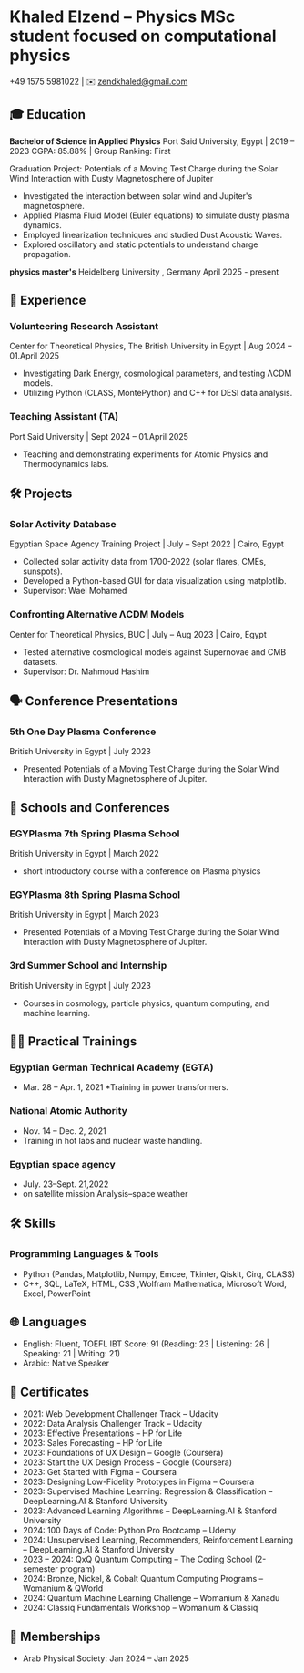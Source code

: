 # Khaled Elzend – Physics MSc student focused on computational physics

 +49 1575 5981022 | ✉️ zendkhaled@gmail.com 

## 🎓 Education

**Bachelor of Science in Applied Physics**
Port Said University, Egypt | 2019 – 2023
CGPA: 85.88%  | Group Ranking: First

Graduation Project: Potentials of a Moving Test Charge during the Solar Wind Interaction with Dusty Magnetosphere of Jupiter

* Investigated the interaction between solar wind and Jupiter's magnetosphere.
* Applied Plasma Fluid Model (Euler equations) to simulate dusty plasma dynamics.
* Employed linearization techniques and studied Dust Acoustic Waves.
* Explored oscillatory and static potentials to understand charge propagation.

  
**physics master's**
Heidelberg University , Germany April 2025 - present
  
## 💼 Experience

### Volunteering Research Assistant

Center for Theoretical Physics, The British University in Egypt | Aug 2024 – 01.April 2025

* Investigating Dark Energy, cosmological parameters, and testing ΛCDM models.
* Utilizing Python (CLASS, MontePython) and C++ for DESI data analysis.

### Teaching Assistant (TA)

Port Said University | Sept 2024 – 01.April 2025

* Teaching and demonstrating experiments for Atomic Physics and Thermodynamics labs.

## 🛠️ Projects

### Solar Activity Database

Egyptian Space Agency Training Project | July – Sept 2022 | Cairo, Egypt

* Collected solar activity data from 1700-2022 (solar flares, CMEs, sunspots).
* Developed a Python-based GUI for data visualization using matplotlib.
* Supervisor: Wael Mohamed

###  Confronting Alternative ΛCDM Models

Center for Theoretical Physics, BUC | July – Aug 2023 | Cairo, Egypt

* Tested alternative cosmological models against Supernovae and CMB datasets.
* Supervisor: Dr. Mahmoud Hashim

## 🗣️ Conference Presentations

### 5th One Day Plasma Conference

British University in Egypt | July 2023

* Presented Potentials of a Moving Test Charge during the Solar Wind Interaction with Dusty Magnetosphere of Jupiter.



## 🏫 Schools and Conferences 

### EGYPlasma 7th Spring Plasma School

British University in Egypt | March 2022


* short introductory course with a conference on Plasma
 physics

### EGYPlasma 8th Spring Plasma School

British University in Egypt | March 2023


* Presented Potentials of a Moving Test Charge during the Solar Wind Interaction with Dusty Magnetosphere of Jupiter.

### 3rd Summer School and Internship

British University in Egypt | July 2023

* Courses in cosmology, particle physics, quantum computing, and machine learning.

## 🧑‍🔬 Practical Trainings

### Egyptian German Technical Academy (EGTA)
* Mar. 28 – Apr. 1, 2021
*Training in power transformers.
### National Atomic Authority
* Nov. 14 – Dec. 2, 2021
* Training in hot labs and nuclear waste handling.
### Egyptian space agency 
*  July. 23–Sept. 21,2022
*  on satellite mission Analysis–space weather



## 🛠️ Skills

### Programming Languages & Tools

* Python (Pandas, Matplotlib, Numpy, Emcee, Tkinter, Qiskit, Cirq, CLASS)
* C++, SQL, LaTeX, HTML, CSS ,Wolfram Mathematica, Microsoft Word, Excel, PowerPoint

## 🌐 Languages

* English: Fluent, TOEFL IBT Score: 91 (Reading: 23 | Listening: 26 | Speaking: 21 | Writing: 21)
* Arabic: Native Speaker


## 📜 Certificates

* 2021: Web Development Challenger Track – Udacity
* 2022: Data Analysis Challenger Track – Udacity
* 2023: Effective Presentations – HP for Life
* 2023: Sales Forecasting – HP for Life
* 2023: Foundations of UX Design – Google (Coursera)
* 2023: Start the UX Design Process – Google (Coursera)
* 2023: Get Started with Figma – Coursera
* 2023: Designing Low-Fidelity Prototypes in Figma – Coursera
* 2023: Supervised Machine Learning: Regression & Classification – DeepLearning.AI & Stanford University
* 2023: Advanced Learning Algorithms – DeepLearning.AI & Stanford University
* 2024: 100 Days of Code: Python Pro Bootcamp – Udemy
* 2024: Unsupervised Learning, Recommenders, Reinforcement Learning – DeepLearning.AI & Stanford University
* 2023 – 2024: QxQ Quantum Computing – The Coding School (2-semester program)
* 2024: Bronze, Nickel, & Cobalt Quantum Computing Programs – Womanium & QWorld
* 2024: Quantum Machine Learning Challenge – Womanium & Xanadu
* 2024: Classiq Fundamentals Workshop – Womanium & Classiq

 ## 👥 Memberships
* Arab Physical Society: Jan 2024 – Jan 2025
